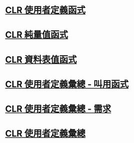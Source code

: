 # [CLR 使用者定義函式](clr-user-defined-functions.md)
# [CLR 純量值函式](clr-scalar-valued-functions.md)
# [CLR 資料表值函式](clr-table-valued-functions.md)
# [CLR 使用者定義彙總 - 叫用函式](clr-user-defined-aggregate-invoking-functions.md)
# [CLR 使用者定義彙總 - 需求](clr-user-defined-aggregates-requirements.md)
# [CLR 使用者定義彙總](clr-user-defined-aggregates.md)
